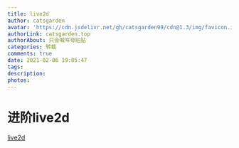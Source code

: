 ```yaml
---
title: live2d
author: catsgarden
avatar: 'https://cdn.jsdelivr.net/gh/catsgarden99/cdn@1.3/img/favicon.ico'
authorLink: catsgarden.top
authorAbout: 只会喊咩夸贴贴
categories: 转载
comments: true
date: 2021-02-06 19:05:47
tags:
description:
photos:
---
```

# 进阶live2d
[live2d](https://blog.csdn.net/cungudafa/article/details/104282643)